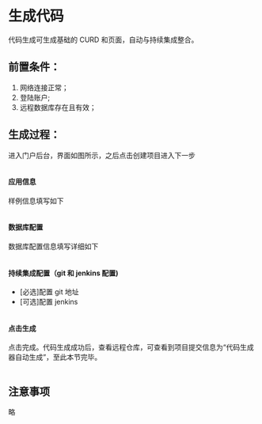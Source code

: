 # 生成代码

代码生成可生成基础的 CURD 和页面，自动与持续集成整合。

## 前置条件：

1. 网络连接正常；
2. 登陆账户;
3. 远程数据库存在且有效；

## 生成过程：

进入门户后台，界面如图所示，之后点击创建项目进入下一步

<img :src="$withBase('/technique/example_01.jpg')">

#### 应用信息

样例信息填写如下

<img :src="$withBase('/technique/example_02.png')">

#### 数据库配置

数据库配置信息填写详细如下

<img :src="$withBase('/technique/example_03.png')">

#### 持续集成配置（git 和 jenkins 配置)

- [必选]配置 git 地址
- [可选]配置 jenkins

<img :src="$withBase('/technique/example_04.png')">

#### 点击生成

点击完成。代码生成成功后，查看远程仓库，可查看到项目提交信息为“代码生成器自动生成”，至此本节完毕。

<img :src="$withBase('/technique/example_05.png')">

## 注意事项

略
